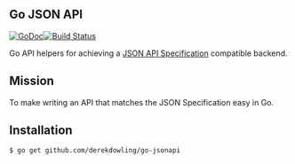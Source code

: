 Go JSON API
---

[![GoDoc](https://godoc.org/github.com/derekdowling/go-json-spec-handler?status.png)](https://godoc.org/github.com/derekdowling/go-json-spec-handler)[![Build Status](https://travis-ci.org/derekdowling/go-json-spec-handler.svg?branch=master)](https://travis-ci.org/derekdowling/go-json-spec-handler)

Go API helpers for achieving a [JSON API Specification](http://jsonapi.org/)
compatible backend.

## Mission

To make writing an API that matches the JSON Specification easy in Go.

## Installation

```
$ go get github.com/derekdowling/go-jsonapi
```
